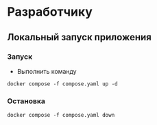 # Разработчику
## Локальный запуск приложения
### Запуск
- Выполнить команду
```
docker compose -f compose.yaml up -d
```

### Остановка
```
docker compose -f compose.yaml down
```

